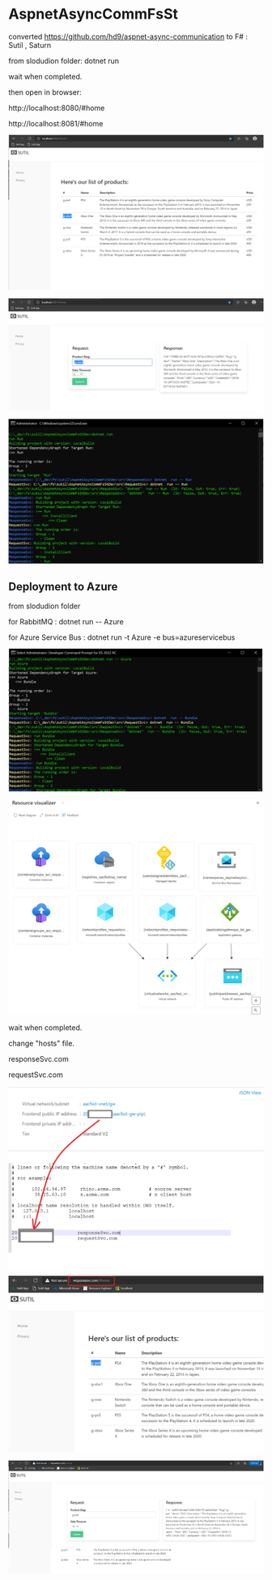 # AspnetAsyncCommFsSt

converted https://github.com/hd9/aspnet-async-communication to F# : Sutil , Saturn

from slodudion folder:  dotnet run 

wait when completed.

then open in browser:

http://localhost:8080/#home

http://localhost:8081/#home



![](/images/img1.png)


![](/images/img2.png)

![](/images/img3.png)


## Deployment to Azure 

from slodudion folder

for RabbitMQ : dotnet run -- Azure 

for Azure Service Bus : dotnet  run  -t Azure -e bus=azureservicebus


![](/images/img4.png)

![](/images/AzBus.png)


wait when completed.

change "hosts" file.

responseSvc.com

requestSvc.com


![](/images/img5.png)

![](/images/img6.png)

![](/images/img7.png)





